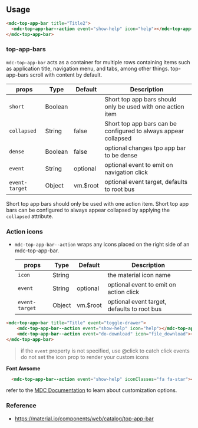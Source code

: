 ## Usage

```html
<mdc-top-app-bar title="Title2">
  <mdc-top-app-bar--action event="show-help" icon="help"></mdc-top-app-bar--action>
</mdc-top-app-bar>
```

### top-app-bars

`mdc-top-app-bar` acts as a container for multiple rows containing items such as
application title, navigation menu, and tabs, among other things.
top-app-bars scroll with content by default.

| props          | Type    | Default  | Description                                                     |
| -------------- | ------- | -------- | --------------------------------------------------------------- |
| `short`        | Boolean |          | Short top app bars should only be used with one action item     |
| `collapsed`    | String  | false    | Short top app bars can be configured to always appear collapsed |
| `dense`        | Boolean | false    | optional changes tpo app bar to be dense                        |
| `event`        | String  | optional | optional event to emit on navigation click                      |
| `event-target` | Object  | vm.$root | optional event target, defaults to root bus                     |

Short top app bars should only be used with one action item.
Short top app bars can be configured to always appear collapsed by applying the `collapsed` attribute.

### Action icons

* `mdc-top-app-bar--action` wraps any icons placed on the right side of an
  mdc-top-app-bar.

  | props          | Type   | Default  | Description                                 |
  | -------------- | ------ | -------- | ------------------------------------------- |
  | `icon`         | String |          | the material icon name                      |
  | `event`        | String | optional | optional event to emit on action click      |
  | `event-target` | Object | vm.$root | optional event target, defaults to root bus |

```html
<mdc-top-app-bar title="Title" event="toggle-drawer">
    <mdc-top-app-bar--action event="show-help" icon="help"></mdc-top-app-bar--action>
    <mdc-top-app-bar--action event="do-download" icon="file_download"></mdc-top-app-bar--action>
</mdc-top-app-bar>
```

> if the `event` property is not specified, use @click to catch click events
> do not set the icon prop to render your custom icons

**Font Awsome**

```html
  <mdc-top-app-bar--action event="show-help" iconClasses="fa fa-star"></mdc-top-app-bar--action>
```

refer to the [MDC Documentation](https://material.io/components/web/catalog/toolbar/#flexible-toolbar-requires-javascript) to learn about customization options.

### Reference

* <https://material.io/components/web/catalog/top-app-bar>
